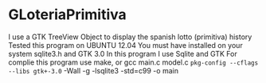 # GLoteriaPrimitiva
I use a GTK TreeView Object to display the spanish lotto (primitiva) history
Tested this program on UBUNTU 12.04
You must have installed on your system sqlite3.h and GTK 3.0
In this program I use Sqlite and GTK 
For complie this program use make,  or gcc main.c model.c `pkg-config --cflags --libs gtk+-3.0` -Wall -g -lsqlite3 -std=c99
-o main

